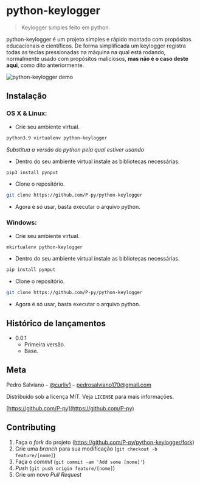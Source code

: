 # python-keylogger
> Keylogger simples feito em python.

python-keylogger é um projeto simples e rápido montado com propósitos educacionais e científicos. De forma simplificada um keylogger registra todas as teclas pressionadas na máquina na qual está rodando, normalmente usado com propósitos maliciosos, __mas não é o caso deste aqui__, como dito anteriormente.

![python-keylogger demo](https://i.imgur.com/wVQz2Lk.png)

## Instalação

### OS X & Linux:

- Crie seu ambiente virtual.

```sh 
python3.9 virtualenv python-keylogger
```
*Substitua a versão do python pela qual estiver usando*

- Dentro do seu ambiente virtual instale as bibliotecas necessárias.
```sh
pip3 install pynput
```

- Clone o repositório.

```sh
git clone https://github.com/P-py/python-keylogger
```

- Agora é só usar, basta executar o arquivo python.

### Windows:

- Crie seu ambiente virtual.

```sh 
mkirtualenv python-keylogger
```

- Dentro do seu ambiente virtual instale as bibliotecas necessárias.
```sh
pip install pynput
```

- Clone o repositório.

```sh
git clone https://github.com/P-py/python-keylogger
```

- Agora é só usar, basta executar o arquivo python.

## Histórico de lançamentos

* 0.0.1
    * Primeira versão.
    * Base.

## Meta

Pedro Salviano – [@curliy1](https://twitter.com/curliy1) – pedrosalviano170@gmail.com

Distribuído sob a licença MIT. Veja `LICENSE` para mais informações.

[https://github.com/P-py](https://github.com/P-py)

## Contributing

1. Faça o _fork_ do projeto (<https://github.com/P-py/python-keylogger/fork>)
2. Crie uma _branch_ para sua modificação (`git checkout -b feature/[nome]`)
3. Faça o _commit_ (`git commit -am 'Add some [nome]'`)
4. _Push_ (`git push origin feature/[nome]`)
5. Crie um novo _Pull Request_

